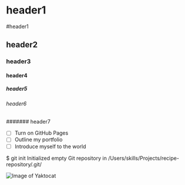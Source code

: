 # header1
#header1
## header2
### header3
#### header4
##### header5
###### header6
####### header7

- [ ] Turn on GitHub Pages
- [ ] Outline my portfolio
- [ ] Introduce myself to the world

$ git init
Initialized empty Git repository in /Users/skills/Projects/recipe-repository/.git/

![Image of Yaktocat](https://octodex.github.com/images/yaktocat.png)


